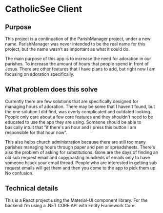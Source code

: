 # CatholicSee Client

## Purpose

This project is a continuation of the ParishManager project, under a new name. ParishManager was never intended to be the real name for this project, but the name wasn't as important as what it could do.

The main purpose of this app is to increase the need for adoration in our parishes. To increase the amount of hours that people spend in front of Jesus. There are other features that I have plans to add, but right now I am focusing on adoration specifically.

## What problem does this solve

Currently there are few solutions that are specifically designed for managing hours of adoration. There may be some that I haven't found, but the one solution I did find, was overly complicated and outdated looking. People only care about a few core features and they shouldn't need to be educated to use the app they are using. Someone should be able to basically intuit that "if there's an hour and I press this button I am responsible for that hour now".

This also helps church administration because there are still too many parishes managing hours through paper and pen or spreadsheets. There's also the problem of asking for substitutions. Gone are the days of finding an old sub request email and copy/pasting hundreds of emails only to have someone hijack your email thread. People who are interested in getting sub request emails will get them and then you come to the app to pick them up. No confusion.

## Technical details

This is a React project using the Material-UI component library. For the backend I'm using a .NET CORE API with Entity Framework Core.
